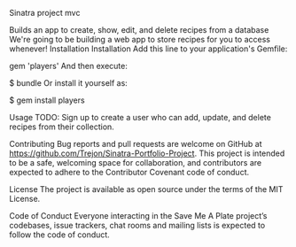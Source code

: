 Sinatra project mvc

Builds an app to create, show, edit, and delete recipes from a database
We're going to be building a web app to store recipes for you to access whenever!
Installation
Installation
Add this line to your application's Gemfile:

gem 'players'
And then execute:

$ bundle
Or install it yourself as:

$ gem install players

Usage
TODO: Sign up to create a user who can add, update, and delete recipes from their collection.

Contributing
Bug reports and pull requests are welcome on GitHub at https://github.com/Trejon/Sinatra-Portfolio-Project. This project is intended to be a safe, welcoming space for collaboration, and contributors are expected to adhere to the Contributor Covenant code of conduct.

License
The project is available as open source under the terms of the MIT License.

Code of Conduct
Everyone interacting in the Save Me A Plate project’s codebases, issue trackers, chat rooms and mailing lists is expected to follow the code of conduct.
